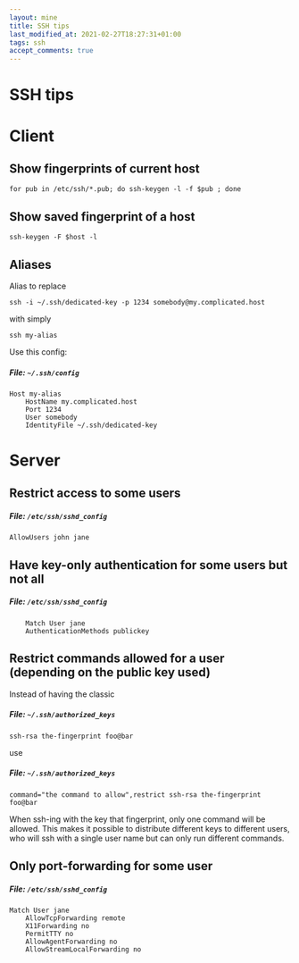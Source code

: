 ```yaml
---
layout: mine
title: SSH tips
last_modified_at: 2021-02-27T18:27:31+01:00
tags: ssh
accept_comments: true
---
```


# SSH tips

# Client

## Show fingerprints of current host

	for pub in /etc/ssh/*.pub; do ssh-keygen -l -f $pub ; done

## Show saved fingerprint of a host

	ssh-keygen -F $host -l

## Aliases

Alias to replace

	ssh -i ~/.ssh/dedicated-key -p 1234 somebody@my.complicated.host

with simply

	ssh my-alias

Use this config:

##### File: `~/.ssh/config`

	Host my-alias
		HostName my.complicated.host
		Port 1234
		User somebody
		IdentityFile ~/.ssh/dedicated-key

# Server

## Restrict access to some users

##### File: `/etc/ssh/sshd_config`

	AllowUsers john jane

## Have key-only authentication for some users but not all

##### File: `/etc/ssh/sshd_config`

        Match User jane
		AuthenticationMethods publickey

## Restrict commands allowed for a user (depending on the public key used)

Instead of having the classic

##### File: `~/.ssh/authorized_keys`

	ssh-rsa the-fingerprint foo@bar

use

##### File: `~/.ssh/authorized_keys`

	command="the command to allow",restrict ssh-rsa the-fingerprint foo@bar

When ssh-ing with the key that fingerprint, only one command will be allowed.
This makes it possible to distribute different keys to different users, who will ssh with a single user name but can only run different commands.


## Only port-forwarding for some user

##### File: `/etc/ssh/sshd_config`

	Match User jane
		AllowTcpForwarding remote
		X11Forwarding no
		PermitTTY no
		AllowAgentForwarding no
		AllowStreamLocalForwarding no


